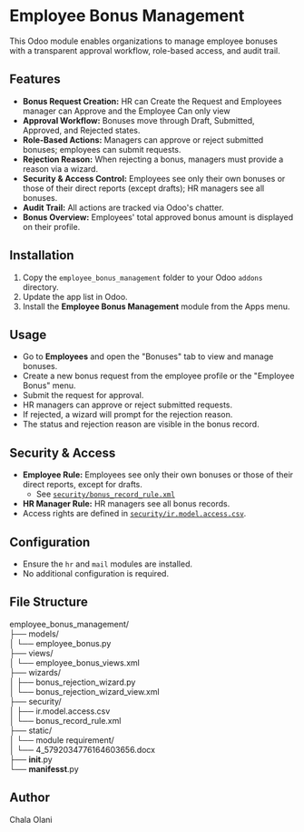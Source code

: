 # Employee Bonus Management

This Odoo module enables organizations to manage employee bonuses with a transparent approval workflow, role-based access, and audit trail.

## Features

- **Bonus Request Creation:** HR can Create the Request and Employees manager can Approve and the Employee Can only view
- **Approval Workflow:** Bonuses move through Draft, Submitted, Approved, and Rejected states.
- **Role-Based Actions:** Managers can approve or reject submitted bonuses; employees can submit requests.
- **Rejection Reason:** When rejecting a bonus, managers must provide a reason via a wizard.
- **Security & Access Control:** Employees see only their own bonuses or those of their direct reports (except drafts); HR managers see all bonuses.
- **Audit Trail:** All actions are tracked via Odoo's chatter.
- **Bonus Overview:** Employees' total approved bonus amount is displayed on their profile.

## Installation

1. Copy the `employee_bonus_management` folder to your Odoo `addons` directory.
2. Update the app list in Odoo.
3. Install the **Employee Bonus Management** module from the Apps menu.

## Usage

- Go to **Employees** and open the "Bonuses" tab to view and manage bonuses.
- Create a new bonus request from the employee profile or the "Employee Bonus" menu.
- Submit the request for approval.
- HR managers can approve or reject submitted requests.
- If rejected, a wizard will prompt for the rejection reason.
- The status and rejection reason are visible in the bonus record.

## Security & Access

- **Employee Rule:** Employees see only their own bonuses or those of their direct reports, except for drafts.
  - See [`security/bonus_record_rule.xml`](security/bonus_record_rule.xml)
- **HR Manager Rule:** HR managers see all bonus records.
- Access rights are defined in [`security/ir.model.access.csv`](security/ir.model.access.csv).

## Configuration

- Ensure the `hr` and `mail` modules are installed.
- No additional configuration is required.

## File Structure
employee_bonus_management/   
├── models/   
│   └── employee_bonus.py   
├── views/   
│   └── employee_bonus_views.xml   
├── wizards/   
│   ├── bonus_rejection_wizard.py   
│   └── bonus_rejection_wizard_view.xml   
├── security/   
│   ├── ir.model.access.csv   
│   └── bonus_record_rule.xml   
├── static/   
│   └── module requirement/   
│       └── 4_5792034776164603656.docx   
├── __init__.py   
└── __manifesst__.py   

 


## Author

Chala Olani
